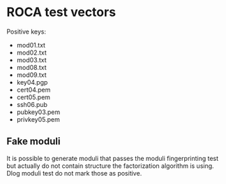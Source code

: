 # ROCA test vectors

Positive keys:

* mod01.txt
* mod02.txt
* mod03.txt
* mod08.txt
* mod09.txt
* key04.pgp
* cert04.pem
* cert05.pem
* ssh06.pub
* pubkey03.pem
* privkey05.pem

## Fake moduli

It is possible to generate moduli that passes the moduli fingerprinting test but actually do not contain structure
the factorization algorithm is using. Dlog moduli test do not mark those as positive.


